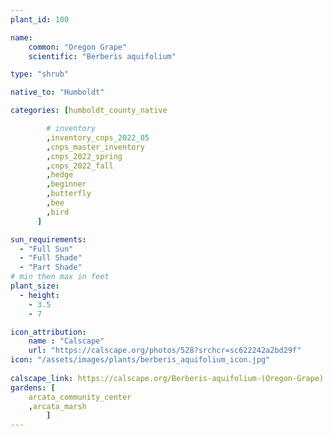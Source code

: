 ```yaml
---
plant_id: 100

name: 
    common: "Oregon Grape" 
    scientific: "Berberis aquifolium"   

type: "shrub"

native_to: "Humboldt"

categories: [humboldt_county_native

        # inventory
        ,inventory_cnps_2022_05
        ,cnps_master_inventory
        ,cnps_2022_spring
        ,cnps_2022_fall
        ,hedge
        ,beginner
        ,butterfly
        ,bee
        ,bird
      ]

sun_requirements:
  - "Full Sun"
  - "Full Shade"
  - "Part Shade"
# min then max in feet
plant_size:
  - height: 
    - 3.5
    - 7

icon_attribution: 
    name : "Calscape"
    url: "https://calscape.org/photos/528?srchcr=sc622242a2bd29f" 
icon: "/assets/images/plants/berberis_aquifolium_icon.jpg"
 
calscape_link: https://calscape.org/Berberis-aquifolium-(Oregon-Grape) 
gardens: [
    arcata_community_center
    ,arcata_marsh
        ]
---
```




